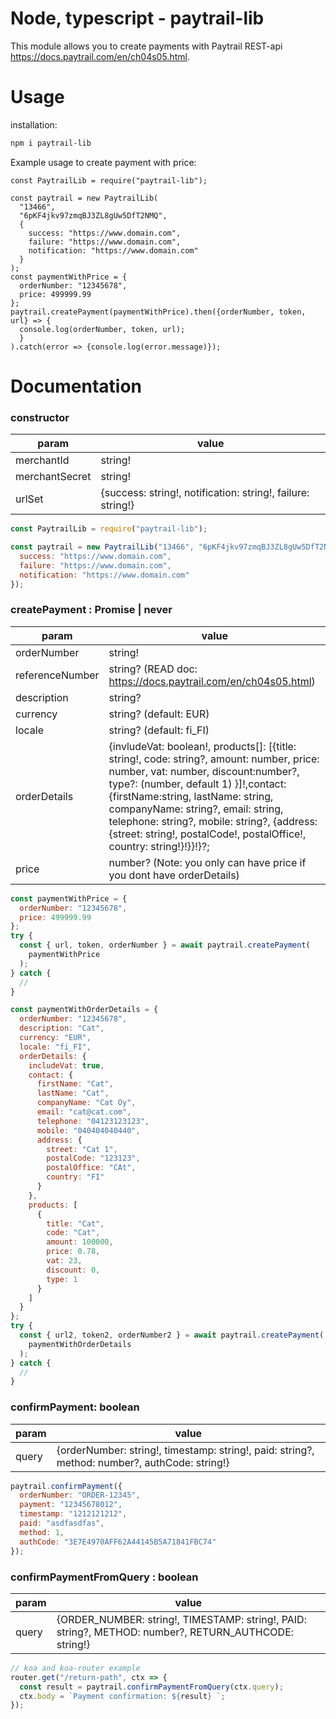 # Node, typescript - paytrail-lib

This module allows you to create payments with Paytrail REST-api https://docs.paytrail.com/en/ch04s05.html.

# Usage

installation:

```bash
npm i paytrail-lib
```

Example usage to create payment with price:

```Js
const PaytrailLib = require("paytrail-lib");

const paytrail = new PaytrailLib(
  "13466",
  "6pKF4jkv97zmqBJ3ZL8gUw5DfT2NMQ",
  {
    success: "https://www.domain.com",
    failure: "https://www.domain.com",
    notification: "https://www.domain.com"
  }
);
const paymentWithPrice = {
  orderNumber: "12345678",
  price: 499999.99
};
paytrail.createPayment(paymentWithPrice).then({orderNumber, token, url} => {
  console.log(orderNumber, token, url);
  }
).catch(error => {console.log(error.message)});
```

# Documentation

### constructor

| param          | value                                                       |
| -------------- | ----------------------------------------------------------- |
| merchantId     | string!                                                     |
| merchantSecret | string!                                                     |
| urlSet         | {success: string!, notification: string!, failure: string!} |

```js
const PaytrailLib = require("paytrail-lib");

const paytrail = new PaytrailLib("13466", "6pKF4jkv97zmqBJ3ZL8gUw5DfT2NMQ", {
  success: "https://www.domain.com",
  failure: "https://www.domain.com",
  notification: "https://www.domain.com"
});
```

### createPayment : Promise | never

| param           | value                                                                                                                                                                                                                                                                                                                                                                    |
| --------------- | ------------------------------------------------------------------------------------------------------------------------------------------------------------------------------------------------------------------------------------------------------------------------------------------------------------------------------------------------------------------------ |
| orderNumber     | string!                                                                                                                                                                                                                                                                                                                                                                  |
| referenceNumber | string? (READ doc: https://docs.paytrail.com/en/ch04s05.html)                                                                                                                                                                                                                                                                                                            |
| description     | string?                                                                                                                                                                                                                                                                                                                                                                  |
| currency        | string? (default: EUR)                                                                                                                                                                                                                                                                                                                                                   |
| locale          | string? (default: fi_FI)                                                                                                                                                                                                                                                                                                                                                 |
| orderDetails    | {invludeVat: boolean!, products[]: [{title: string!, code: string?, amount: number, price: number, vat: number, discount:number?, type?: (number, default 1) }]!,contact:{firstName:string, lastName: string, companyName: string?, email: string, telephone: string?, mobile: string?, {address: {street: string!, postalCode!, postalOffice!, country: string!}!}}!}?; |
| price           | number? (Note: you only can have price if you dont have orderDetails)                                                                                                                                                                                                                                                                                                    |

```js
const paymentWithPrice = {
  orderNumber: "12345678",
  price: 499999.99
};
try {
  const { url, token, orderNumber } = await paytrail.createPayment(
    paymentWithPrice
  );
} catch {
  //
}

const paymentWithOrderDetails = {
  orderNumber: "12345678",
  description: "Cat",
  currency: "EUR",
  locale: "fi_FI",
  orderDetails: {
    includeVat: true,
    contact: {
      firstName: "Cat",
      lastName: "Cat",
      companyName: "Cat Oy",
      email: "cat@cat.com",
      telephone: "04123123123",
      mobile: "040404040440",
      address: {
        street: "Cat 1",
        postalCode: "123123",
        postalOffice: "CAt",
        country: "FI"
      }
    },
    products: [
      {
        title: "Cat",
        code: "Cat",
        amount: 100000,
        price: 0.78,
        vat: 23,
        discount: 0,
        type: 1
      }
    ]
  }
};
try {
  const { url2, token2, orderNumber2 } = await paytrail.createPayment(
    paymentWithOrderDetails
  );
} catch {
  //
}
```

### confirmPayment: boolean

| param | value                                                                                         |
| ----- | --------------------------------------------------------------------------------------------- |
| query | {orderNumber: string!, timestamp: string!, paid: string?, method: number?, authCode: string!} |

```js
paytrail.confirmPayment({
  orderNumber: "ORDER-12345",
  payment: "12345678012",
  timestamp: "1212121212",
  paid: "asdfasdfas",
  method: 1,
  authCode: "3E7E4970AFF62A44145B5A71841FBC74"
});
```

### confirmPaymentFromQuery : boolean

| param | value                                                                                                 |
| ----- | ----------------------------------------------------------------------------------------------------- |
| query | {ORDER_NUMBER: string!, TIMESTAMP: string!, PAID: string?, METHOD: number?, RETURN_AUTHCODE: string!} |

```js
// koa and koa-router example
router.get("/return-path", ctx => {
  const result = paytrail.confirmPaymentFromQuery(ctx.query);
  ctx.body = `Payment confirmation: ${result} `;
});
```
